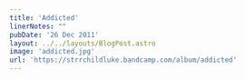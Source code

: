 ```yaml
---
title: 'Addicted'
linerNotes: ""
pubDate: '26 Dec 2011'
layout: ../../layouts/BlogPost.astro
image: 'addicted.jpg'
url: 'https://strrchildluke.bandcamp.com/album/addicted'
---
```



